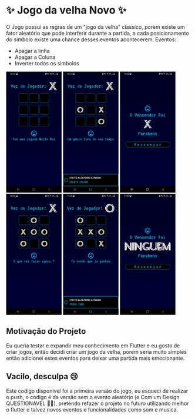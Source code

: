 # ✨ Jogo da velha Novo ✨

  O Jogo possui as regras de um "jogo da velha" classico, porem existe um fator aleatório que pode interferir durante a partida, a cada posicionamento do simbolo existe uma chance desses eventos acontecerem.
  Eventos:
  - Apagar a linha
  - Apagar a Coluna
  - Inverter todos os simbolos

<p align="center"> 
  <div display= "flex" flex-direction="row" >
   <img src="/Screenshots/Screenshot_20210701-165510.jpg" width="151" height="329" alt="o jogo">
  <img src="/Screenshots/Screenshot_20210701-165533.jpg" width="151" height="329" alt="o jogo">
  <img src="/Screenshots/Screenshot_20210701-165553.jpg" width="151" height="329" alt="o jogo">
  <img src="/Screenshots/Screenshot_20210701-165944.jpg" width="151" height="329" alt="o jogo">
  <img src="/Screenshots/Screenshot_20210701-170023.jpg" width="151" height="329" alt="o jogo">
  <img src="/Screenshots/Screenshot_20210701-170046.jpg" width="151" height="329" alt="o jogo">
  </div>
</p>

## Motivação do Projeto
  Eu queria testar e expandir meu conhecimento em Flutter e eu gosto de criar jogos, então decidi criar um jogo da velha, porem seria muito simples então adicionei estes eventos para deixar uma partida mais emocionante. 

## Vacilo, desculpa 😢
  Este codigo disponivel foi a primeira versão do jogo, eu esqueci de realizar o push, o codigo é da versão sem o evento aleatório (e Com um Design QUESTIONAVEL 🤦‍♂️), pretendo refazer o projeto no futuro utilizando melhor o flutter e talvez novos eventos e funcionalidades como som e musica.
